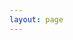 ```yaml
---
layout: page
---
```

<GameEntranceV id="2048" src="/brain/2048/index.html" :resetHeight=true></GameEntranceV>
